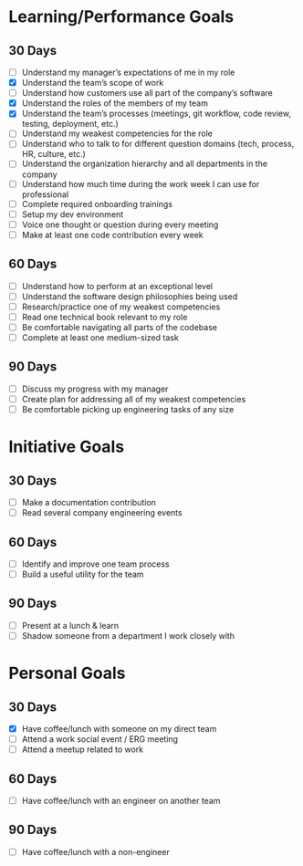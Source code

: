 # Learning/Performance Goals

## 30 Days

- [ ] Understand my manager’s expectations of me in my role
- [x] Understand the team’s scope of work
- [ ] Understand how customers use all part of the company’s software
- [x] Understand the roles of the members of my team
- [x] Understand the team’s processes (meetings, git workflow, code review, testing, deployment, etc.)
- [ ] Understand my weakest competencies for the role
- [ ] Understand who to talk to for different question domains (tech, process, HR, culture, etc.)
- [ ] Understand the organization hierarchy and all departments in the company
- [ ] Understand how much time during the work week I can use for professional
- [ ] Complete required onboarding trainings
- [ ] Setup my dev environment
- [ ] Voice one thought or question during every meeting
- [ ] Make at least one code contribution every week

## 60 Days

- [ ] Understand how to perform at an exceptional level
- [ ] Understand the software design philosophies being used
- [ ] Research/practice one of my weakest competencies
- [ ] Read one technical book relevant to my role
- [ ] Be comfortable navigating all parts of the codebase
- [ ] Complete at least one medium-sized task

## 90 Days

- [ ] Discuss my progress with my manager
- [ ] Create plan for addressing all of my weakest competencies
- [ ] Be comfortable picking up engineering tasks of any size

# Initiative Goals

## 30 Days

- [ ] Make a documentation contribution
- [ ] Read several company engineering events

## 60 Days

- [ ] Identify and improve one team process
- [ ] Build a useful utility for the team

## 90 Days

- [ ] Present at a lunch & learn
- [ ] Shadow someone from a department I work closely with

# Personal Goals

## 30 Days

- [x] Have coffee/lunch with someone on my direct team
- [ ] Attend a work social event / ERG meeting
- [ ] Attend a meetup related to work

## 60 Days

- [ ] Have coffee/lunch with an engineer on another team

## 90 Days

- [ ] Have coffee/lunch with a non-engineer

